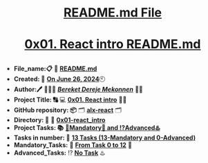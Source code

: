 <H1 align="center", height="1500"> <ins> README.md File </ins> </H1>
<H1 align="center"> <ins> 0x01. React intro README.md</ins> </H1>

##

* **File_name:📋** 📖 [**README.md**](https://github.com/BekaHabesha/alx-react/tree/master/0x01-react_intro/README.md)
* **Created: 📅** <ins>**On June 26, 2024**</ins>🕙
* **Author:🖊️** 👨🏻‍💻 [***Bereket Dereje Mekonnen***](https://intranet.alxswe.com/users/BereketDerejeMekonnen) 🧑‍💻
* **Project Title: 🔠**  💻 [**0x01. React intro**](https://intranet.alxswe.com/projects/1196) 📝🔡
* **GitHub repository: 📦** 🗂 [**alx-react**](https://github.com/BekaHabesha/alx-react) 🗂
* **Directory: 💼** 📂 [**0x01-react_intro**](https://github.com/BekaHabesha/alx-react/tree/master/0x01-react_intro)
* **Project Tasks: 📚** <ins>**💯Mandatory💯 and ⁉️Advanced♨️**</ins>
* **Tasks in number: 🔢** <ins>**13 Tasks (13-Mandatory and 0-Advanced)**</ins>
* **Mandatory_Tasks:** 💯 <ins>**From Task 0 to 12**</ins> 💯
* **Advanced_Tasks:** ⁉️ <ins>**No Task**</ins> ♨️

###

